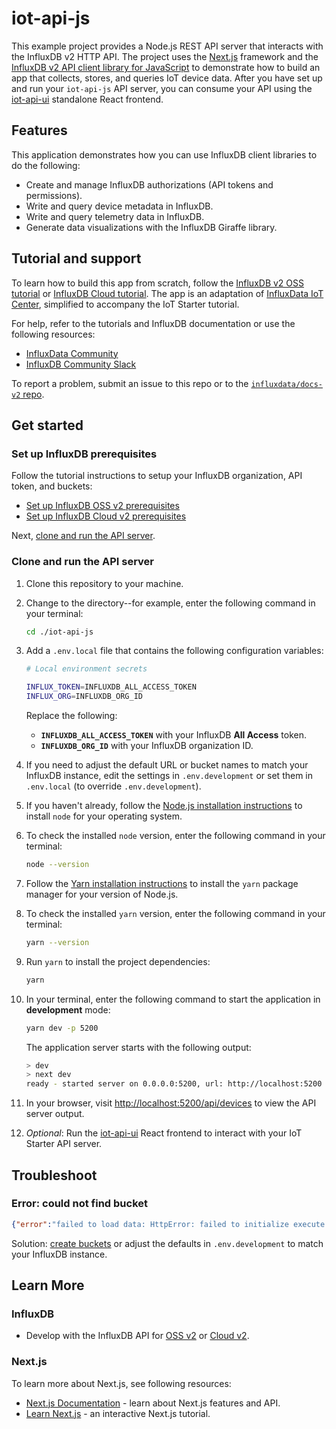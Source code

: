 # iot-api-js

This example project provides a Node.js REST API server that interacts with the InfluxDB v2 HTTP API.
The project uses the [Next.js](https://nextjs.org/) framework and the [InfluxDB v2 API client library for JavaScript](https://docs.influxdata.com/influxdb/v2/api-guide/client-libraries/nodejs/) to demonstrate how to build an app that collects, stores, and queries IoT device data.
After you have set up and run your `iot-api-js` API server, you can consume your API using the [iot-api-ui](https://github.com/influxdata/iot-api-ui) standalone React frontend.

## Features

This application demonstrates how you can use InfluxDB client libraries to do the following:

- Create and manage InfluxDB authorizations (API tokens and permissions).
- Write and query device metadata in InfluxDB.
- Write and query telemetry data in InfluxDB.
- Generate data visualizations with the InfluxDB Giraffe library.

## Tutorial and support

To learn how to build this app from scratch, follow the [InfluxDB v2 OSS tutorial](https://docs.influxdata.com/influxdb/v2/api-guide/tutorials/nodejs/) or [InfluxDB Cloud tutorial](https://docs.influxdata.com/influxdb/cloud/api-guide/tutorials/nodejs/).
The app is an adaptation of [InfluxData IoT Center](https://github.com/bonitoo-io/iot-center-v2), simplified to accompany the IoT Starter tutorial.

For help, refer to the tutorials and InfluxDB documentation or use the following resources:

- [InfluxData Community](https://community.influxdata.com/)
- [InfluxDB Community Slack](https://influxdata.com/slack)

To report a problem, submit an issue to this repo or to the [`influxdata/docs-v2` repo](https://github.com/influxdata/docs-v2/issues).

## Get started

### Set up InfluxDB prerequisites

Follow the tutorial instructions to setup your InfluxDB organization, API token, and buckets:

- [Set up InfluxDB OSS v2 prerequisites](https://docs.influxdata.com/influxdb/v2/api-guide/tutorials/nodejs/#set-up-influxdb)
- [Set up InfluxDB Cloud v2 prerequisites](https://docs.influxdata.com/influxdb/cloud/api-guide/tutorials/nodejs/#set-up-influxdb)

Next, [clone and run the API server](#clone-and-run-the-api-server).

### Clone and run the API server

1. Clone this repository to your machine.
2. Change to the directory--for example, enter the following command in your terminal:

   ```bash
   cd ./iot-api-js
   ```

3. Add a `.env.local` file that contains the following configuration variables:

   ```bash
   # Local environment secrets

   INFLUX_TOKEN=INFLUXDB_ALL_ACCESS_TOKEN
   INFLUX_ORG=INFLUXDB_ORG_ID
   ```

   Replace the following:

   - **`INFLUXDB_ALL_ACCESS_TOKEN`** with your InfluxDB **All Access** token.
   - **`INFLUXDB_ORG_ID`** with your InfluxDB organization ID.

4. If you need to adjust the default URL or bucket names to match your InfluxDB instance, edit the settings in `.env.development` or set them in `.env.local` (to override `.env.development`).
5. If you haven't already, follow the [Node.js installation instructions](https://nodejs.org/) to install `node` for your operating system.
6. To check the installed `node` version, enter the following command in your terminal:

   ```bash
   node --version
   ```

7. Follow the [Yarn installation instructions](https://yarnpkg.com/getting-started/install#nodejs-1610-1) to install the `yarn` package manager for your version of Node.js.
8. To check the installed `yarn` version, enter the following command in your terminal:

   ```bash
   yarn --version
   ```

9. Run `yarn` to install the project dependencies:

   ```bash
   yarn
   ```

10. In your terminal, enter the following command to start the application in **development** mode:

     ```bash
     yarn dev -p 5200 
     ```

     The application server starts with the following output:

     ```bash
     > dev
     > next dev
     ready - started server on 0.0.0.0:5200, url: http://localhost:5200
     ```

11. In your browser, visit <http://localhost:5200/api/devices> to view the API server output.

12. _Optional_: Run the [iot-api-ui](https://github.com/influxdata/iot-api-ui) React frontend to interact with your IoT Starter API server.

## Troubleshoot

### Error: could not find bucket

```json
{"error":"failed to load data: HttpError: failed to initialize execute state: could not find bucket \"iot_center_devices\""}
```

Solution: [create buckets](#set-up-influxdb-prerequisites) or adjust the defaults in `.env.development` to match your InfluxDB instance.

## Learn More

### InfluxDB

- Develop with the InfluxDB API for [OSS v2](https://docs.influxdata.com/influxdb/v2/api-guide/) or [Cloud v2](https://docs.influxdata.com/influxdb/cloud/api-guide/).

### Next.js

To learn more about Next.js, see following resources:

- [Next.js Documentation](https://nextjs.org/docs) - learn about Next.js features and API.
- [Learn Next.js](https://nextjs.org/learn) - an interactive Next.js tutorial.

